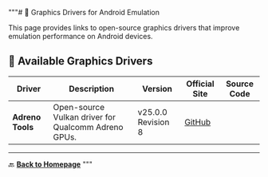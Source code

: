 """# 🔧 Graphics Drivers for Android Emulation

This page provides links to open-source graphics drivers that improve emulation performance on Android devices.

## 🚀 Available Graphics Drivers

| Driver | Description | Version | Official Site | Source Code |
|--------|-------------|---------|--------------|-------------|
| **Adreno Tools** | Open-source Vulkan driver for Qualcomm Adreno GPUs. | v25.0.0 Revision 8 | [GitHub](https://github.com/K11MCH1/AdrenoToolsDrivers) |

---

🔙 **[Back to Homepage](../index.md)**
"""
